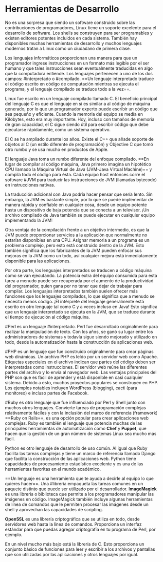 # Herramientas de Desarrollo
No es una sorpresa que siendo un software construido sobre las contribuciones de programadores, Linux tiene un soporte excelente para el desarrollo de software. Los shells se construyen para ser programables y existen editores potentes incluidos en cada sistema. También hay disponibles muchas herramientas de desarrollo y muchos lenguajes modernos tratan a Linux como un ciudadano de primera clase.

Los lenguajes informáticos proporcionan una manera para que un programador ingrese instrucciones en un formato más legible por el ser humano y que tales instrucciones sean eventualmente traducidas en algo que la computadora entiende. Los lenguajes pertenecen a uno de los dos campos: #interpretado o #compilado. ==Un lenguaje interpretado traduce el código escrito en código de computación mientras se ejecuta el programa, y el lenguaje compilado se traduce todo a la vez==.

Linux fue escrito en un lenguaje compilado llamado C. El beneficio principal del lenguaje C es que el lenguaje en sí es similar a al código de máquina generado, por lo que un programador experto puede escribir un código que sea pequeño y eficiente. Cuando la memoria del equipo se medía en Kilobytes, esto era muy importante. Hoy, incluso con tamaños de memoria de gran capacidad, el C sigue siendo útil para escribir código que debe ejecutarse rápidamente, como un sistema operativo.

El C se ha ampliado durante los años. Existe el C++ que añade soporte de objetos al C (un estilo diferente de programación) y Objective C que tomó otro rumbo y se usa mucho en productos de Apple.

El lenguaje Java toma un rumbo diferente del enfoque compilado. ==En lugar de compilar al código máquina, Java primero imagina un hipotético CPU llamado la Máquina Virtual de Java (JVM-Java Virtual Machine)== y compila todo el código para ésta. Cada equipo host entonces corre el software #JVM para traducir las instrucciones de JVM (llamadas bytecode) en instrucciones nativas.

La traducción adicional con Java podría hacer pensar que sería lento. Sin embargo, la JVM es bastante simple, por lo que se puede implementar de manera rápida y confiable en cualquier cosa, desde un equipo potente hasta un dispositivo de baja potencia que se conecta a un televisor. ¡Un archivo compilado de Java también se puede ejecutar en cualquier equipo implementando la JVM!

Otra ventaja de la compilación frente a un objetivo intermedio, es que la JVM puede proporcionar servicios a la aplicación que normalmente no estarían disponibles en una CPU. Asignar memoria a un programa es un problema complejo, pero esto está construido dentro de la JVM. Esto también significa que los fabricantes de la JVM pueden enfocar sus mejoras en la JVM como un todo, así cualquier mejora está inmediatamente disponible para las aplicaciones.

Por otra parte, los lenguajes interpretados se traducen a código máquina como se van ejecutando. La potencia extra del equipo consumida para esta tarea a menudo puede ser recuperada por el aumento de la productividad del programador, quien gana por no tener que dejar de trabajar para compilar. Los lenguajes interpretados también suelen ofrecer más funciones que los lenguajes compilados, lo que significa que a menudo se necesita menos código. ¡El intérprete del lenguaje generalmente está escrito en otro lenguaje tal como C y a veces incluso en Java! Esto significa que un lenguaje interpretado se ejecuta en la JVM, que se traduce durante el tiempo de ejecución al código máquina.

#Perl es un lenguaje #interpretado. Perl fue desarrollado originalmente para realizar la manipulación de texto. Con los años, se ganó su lugar entre los administradores de sistemas y todavía sigue siendo mejorado y utilizado en todo, desde la automatización hasta la construcción de aplicaciones web.

#PHP es un lenguaje que fue construido originalmente para crear páginas web dinámicas. Un archivo PHP es leído por un servidor web como Apache. Etiquetas especiales en el archivo indican que partes del código deben ser interpretadas como instrucciones. El servidor web reúne las diferentes partes del archivo y lo envía al navegador web. Las ventajas principales del PHP son que es fácil de aprender y está disponible en casi cualquier sistema. Debido a esto, muchos proyectos populares se construyen en PHP. Los ejemplos notables incluyen WordPress (blogging), cacti (para monitoreo) e incluso partes de Facebook.

#Ruby es otro lenguaje que fue influenciado por Perl y Shell junto con muchos otros lenguajes. Convierte tareas de programación complejas relativamente fáciles y con la inclusión del marco de referencia (framework) ==Ruby on Rails==, es una opción popular para crear aplicaciones web complejas. Ruby es también el lenguaje que potencia muchas de las principales herramientas de automatización como **Chef** y **Puppet**, que hacen que la gestión de un gran número de sistemas Linux sea mucho más fácil.

Python es otro lenguaje de desarrollo de uso común. Al igual que Ruby facilita las tareas complejas y tiene un marco de referencia llamado Django que facilita la construcción de las aplicaciones web. Python tiene capacidades de procesamiento estadístico excelente y es una de las herramientas favoritas en el mundo académico.

==Un lenguaje es una herramienta que te ayuda a decirle al equipo lo que quieres hacer==. Una #librería empaqueta las tareas comunes en un paquete distinto que puede ser utilizado por el desarrollador. **ImageMagick** es una librería o biblioteca que permite a los programadores manipular las imágenes en código. ImageMagick también incluye algunas herramientas de línea de comandos que le permiten procesar las imágenes desde un shell y aprovechan las capacidades de scripting.

**OpenSSL** es una librería criptográfica que se utiliza en todo, desde servidores web hasta la línea de comandos. Proporciona un interfaz estándar para que puedas agregar criptografía en tu programa de Perl, por ejemplo.

En un nivel mucho más bajo está la librería de C. Esto proporciona un conjunto básico de funciones para leer y escribir a los archivos y pantallas que son utilizadas por las aplicaciones y otros lenguajes por igual.